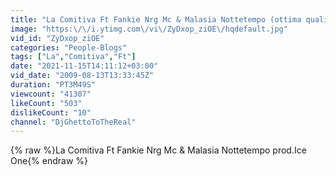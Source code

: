 ```yaml
---
title: "La Comitiva Ft Fankie Nrg Mc & Malasia Nottetempo (ottima qualità audio\/video)"
image: "https:\/\/i.ytimg.com\/vi\/ZyDxop_ziOE\/hqdefault.jpg"
vid_id: "ZyDxop_ziOE"
categories: "People-Blogs"
tags: ["La","Comitiva","Ft"]
date: "2021-11-15T14:11:12+03:00"
vid_date: "2009-08-13T13:33:45Z"
duration: "PT3M49S"
viewcount: "41307"
likeCount: "503"
dislikeCount: "10"
channel: "DjGhettoToTheReal"
---
```

{% raw %}La Comitiva Ft Fankie Nrg Mc &amp; Malasia Nottetempo prod.Ice One{% endraw %}
